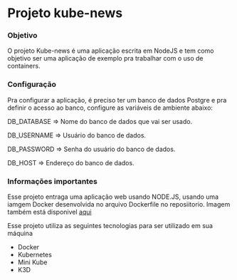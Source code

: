 # Projeto kube-news

### Objetivo
O projeto Kube-news é uma aplicação escrita em NodeJS e tem como objetivo ser uma aplicação de exemplo pra trabalhar com o uso de containers.

### Configuração
Pra configurar a aplicação, é preciso ter um banco de dados Postgre e pra definir o acesso ao banco, configure as variáveis de ambiente abaixo:

DB_DATABASE => Nome do banco de dados que vai ser usado.

DB_USERNAME => Usuário do banco de dados.

DB_PASSWORD => Senha do usuário do banco de dados.

DB_HOST => Endereço do banco de dados.

### Informações importantes
Esse projeto entraga uma aplicação web usando NODE.JS, usando uma iamgem Docker desenvolvida no arquivo Dockerfile no reposiitorio. Imagem também está disponivel [aqui](https://hub.docker.com/r/luiz117/projeto-kube-news)

Esse projeto utiliza as seguintes tecnologias para ser utilizado em sua máquina

* Docker
* Kubernetes
* Mini Kube
* K3D
